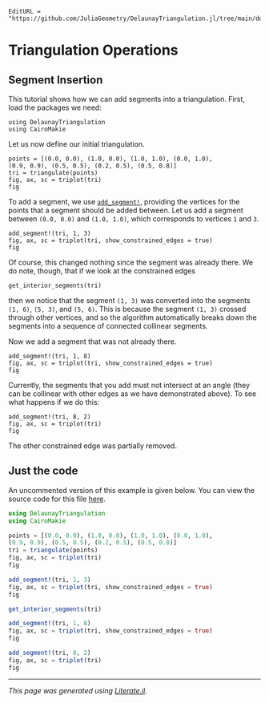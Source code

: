 ```@meta
EditURL = "https://github.com/JuliaGeometry/DelaunayTriangulation.jl/tree/main/docs/src/literate_tutorials/operations_segment_insertion.jl"
```

# Triangulation Operations
## Segment Insertion

This tutorial shows how we can add segments into a triangulation. First, load the packages we need:

````@example operations_segment_insertion
using DelaunayTriangulation
using CairoMakie
````

Let us now define our initial triangulation.

````@example operations_segment_insertion
points = [(0.0, 0.0), (1.0, 0.0), (1.0, 1.0), (0.0, 1.0),
(0.9, 0.9), (0.5, 0.5), (0.2, 0.5), (0.5, 0.8)]
tri = triangulate(points)
fig, ax, sc = triplot(tri)
fig
````

To add a segment, we use [`add_segment!`](@ref), providing the vertices for the points
that a segment should be added between. Let us add a segment between `(0.0, 0.0)`
and `(1.0, 1.0)`, which corresponds to vertices `1` and `3`.

````@example operations_segment_insertion
add_segment!(tri, 1, 3)
fig, ax, sc = triplot(tri, show_constrained_edges = true)
fig
````

Of course, this changed nothing since the segment was already there. We do note,
though, that if we look at the constrained edges

````@example operations_segment_insertion
get_interior_segments(tri)
````

then we notice that the segment `(1, 3)` was converted into the segments `(1, 6)`, `(5, 3)`,
and `(5, 6)`. This is because the segment `(1, 3)` crossed through other vertices,
and so the algorithm automatically breaks down the segments into a sequence of connected collinear
segments.

Now we add a segment that was not already there.

````@example operations_segment_insertion
add_segment!(tri, 1, 8)
fig, ax, sc = triplot(tri, show_constrained_edges = true)
fig
````

Currently, the segments that you add must not intersect at an angle (they can be
collinear with other edges as we have demonstrated above). To see what happens
if we do this:

````@example operations_segment_insertion
add_segment!(tri, 8, 2)
fig, ax, sc = triplot(tri)
fig
````

The other constrained edge was partially removed.
## Just the code
An uncommented version of this example is given below.
You can view the source code for this file [here](https://github.com/JuliaGeometry/DelaunayTriangulation.jl/tree/main/docs/src/literate_tutorials/operations_segment_insertion.jl).

```julia
using DelaunayTriangulation
using CairoMakie

points = [(0.0, 0.0), (1.0, 0.0), (1.0, 1.0), (0.0, 1.0),
(0.9, 0.9), (0.5, 0.5), (0.2, 0.5), (0.5, 0.8)]
tri = triangulate(points)
fig, ax, sc = triplot(tri)
fig

add_segment!(tri, 1, 3)
fig, ax, sc = triplot(tri, show_constrained_edges = true)
fig

get_interior_segments(tri)

add_segment!(tri, 1, 8)
fig, ax, sc = triplot(tri, show_constrained_edges = true)
fig

add_segment!(tri, 8, 2)
fig, ax, sc = triplot(tri)
fig
```

---

*This page was generated using [Literate.jl](https://github.com/fredrikekre/Literate.jl).*

